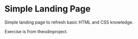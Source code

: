 # Simple Landing Page
Simple landing page to refresh basic HTML and CSS knowledge. 

Exercise is from theodinproject.
